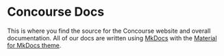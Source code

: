 # Concourse Docs

This is where you find the source for the Concourse website and overall documentation. All of our docs are written
using [MkDocs](https://www.mkdocs.org/) with
the [Material for MkDocs theme](https://squidfunk.github.io/mkdocs-material/). 